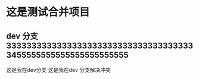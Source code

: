 # 这是测试合并项目
  ## dev 分支33333333333333333333333333333333333333455555555555555555555555
  这是我在dev分支
  这是我在dev 分支解决冲突